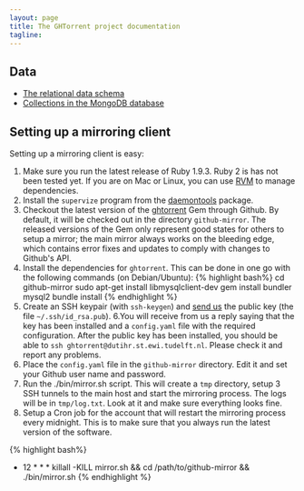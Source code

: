 ```yaml
---
layout: page
title: The GHTorrent project documentation 
tagline: 
---
```


## Data

* [The relational data schema](relational.html)
* [Collections in the MongoDB database](raw.html)

## Setting up a mirroring client

Setting up a mirroring client is easy:

1. Make sure you run the latest release of Ruby 1.9.3. Ruby 2 is has not been
tested yet. If you are on Mac or Linux, you can use [RVM](https://rvm.io/) 
to manage dependencies.
2. Install the `supervize` program from the [daemontools](http://cr.yp.to/daemontools/install.html) package.
3. Checkout the latest version of the [ghtorrent](https://github.com/gousiosg/github-mirror.git) Gem through Github. By default, it will be checked out in the directory `github-mirror`. The released versions of the Gem only represent good states for others to setup a mirror; the main mirror always works on the bleeding edge, which contains error fixes and updates to comply with changes to Github's API. 
4. Install the dependencies for `ghtorrent`. This can be done in one go with the
following commands (on Debian/Ubuntu):
{% highlight bash%}
cd github-mirror
sudo apt-get install libmysqlclient-dev
gem install bundler mysql2
bundle install
{% endhighlight %}
5. Create an SSH keypair (with `ssh-keygen`) and [send us](gousiosg@gmail.com) the public key (the file `~/.ssh/id_rsa.pub`). 
6.You will receive from us a reply saying that the key has been installed and a
`config.yaml` file with the required configuration.  After the public key has
been installed, you should be able to `ssh ghtorrent@dutihr.st.ewi.tudelft.nl`.
Please check it and report any problems.
7. Place the `config.yaml` file in the `github-mirror` directory. Edit it and
set your Github user name and password.
8. Run the ./bin/mirror.sh script. This will create a `tmp` directory, setup 3
SSH tunnels to the main host and start the mirroring process. The logs will be
in `tmp/log.txt`. Look at it and make sure everything looks fine.
9. Setup a Cron job for the account that will restart the mirroring process
every midnight. This is to make sure that you always run the latest version of
the software.

{% highlight bash%}
* 12 * * * killall -KILL mirror.sh && cd /path/to/github-mirror && ./bin/mirror.sh
{% endhighlight %}


